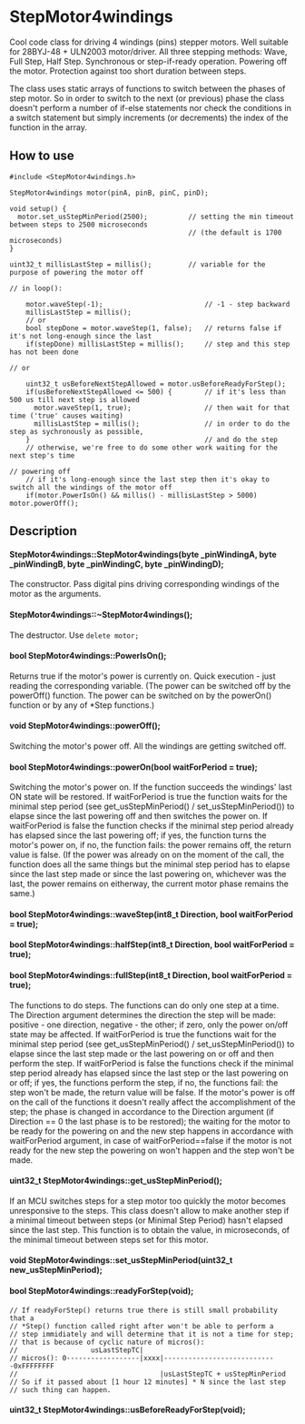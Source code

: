 # StepMotor4windings
Cool code class for driving 4 windings (pins) stepper motors. Well suitable for 28BYJ-48 + ULN2003 motor/driver. All three stepping methods: Wave, Full Step, Half Step. Synchronous or step-if-ready operation. Powering off the motor. Protection against too short duration between steps.

The class uses static arrays of functions to switch between the phases of step motor. So in order to switch to the next (or previous) phase the class doesn't perform a number of if-else statements nor check the conditions in a switch statement but simply increments (or decrements) the index of the function in the array.

## How to use
```
#include <StepMotor4windings.h>

StepMotor4windings motor(pinA, pinB, pinC, pinD);

void setup() {
  motor.set_usStepMinPeriod(2500);          // setting the min timeout between steps to 2500 microseconds
                                            // (the default is 1700 microseconds)
}

uint32_t millisLastStep = millis();         // variable for the purpose of powering the motor off

// in loop():

    motor.waveStep(-1);                         // -1 - step backward
    millisLastStep = millis();
    // or
    bool stepDone = motor.waveStep(1, false);   // returns false if it's not long-enough since the last
    if(stepDone) millisLastStep = millis();     // step and this step has not been done
    
// or

    uint32_t usBeforeNextStepAllowed = motor.usBeforeReadyForStep();
    if(usBeforeNextStepAllowed <= 500) {        // if it's less than 500 us till next step is allowed
      motor.waveStep(1, true);                  // then wait for that time ('true' causes waiting)
      millisLastStep = millis();                // in order to do the step as sychronously as possible,
    }                                           // and do the step
    // otherwise, we're free to do some other work waiting for the next step's time

// powering off
    // if it's long-enough since the last step then it's okay to switch all the windings of the motor off
    if(motor.PowerIsOn() && millis() - millisLastStep > 5000) motor.powerOff();
```

## Description
#### StepMotor4windings::StepMotor4windings(byte _pinWindingA, byte _pinWindingB, byte _pinWindingC, byte _pinWindingD);
The constructor. Pass digital pins driving corresponding windings of the motor as the arguments.

#### StepMotor4windings::~StepMotor4windings();
The destructor. Use `delete motor;`

#### bool StepMotor4windings::PowerIsOn();
Returns true if the motor's power is currently on. Quick execution - just reading the corresponding variable. (The power can be switched off by the powerOff() function. The power can be switched on by the powerOn() function or by any of *Step functions.)

#### void StepMotor4windings::powerOff();
Switching the motor's power off. All the windings are getting switched off.

#### bool StepMotor4windings::powerOn(bool waitForPeriod = true);
Switching the motor's power on. If the function succeeds the windings' last ON state will be restored. If waitForPeriod is true the function waits for the minimal step period (see get_usStepMinPeriod() / set_usStepMinPeriod()) to elapse since the last powering off and then switches the power on. If waitForPeriod is false the function checks if the minimal step period already has elapsed since the last powering off; if yes, the function turns the motor's power on, if no, the function fails: the power remains off, the return value is false. (If the power was already on on the moment of the call, the function does all the same things but the minimal step period has to elapse since the last step made or since the last powering on, whichever was the last, the power remains on eitherway, the current motor phase remains the same.)

#### bool StepMotor4windings::waveStep(int8_t Direction, bool waitForPeriod = true);
#### bool StepMotor4windings::halfStep(int8_t Direction, bool waitForPeriod = true);
#### bool StepMotor4windings::fullStep(int8_t Direction, bool waitForPeriod = true);
The functions to do steps. The functions can do only one step at a time. The Direction argument determines the direction the step will be made: positive - one direction, negative - the other; if zero, only the power on/off state may be affected. If waitForPeriod is true the functions wait for the minimal step period (see get_usStepMinPeriod() / set_usStepMinPeriod()) to elapse since the last step made or the last powering on or off and then perform the step. If waitForPeriod is false the functions check if the minimal step period already has elapsed since the last step or the last powering on or off; if yes, the functions perform the step, if no, the functions fail: the step won't be made, the return value will be false. If the motor's power is off on the call of the functions it doesn't really affect the accomplishment of the step; the phase is changed in accordance to the Direction argument (if Direction == 0 the last phase is to be restored); the waiting for the motor to be ready for the powering on and the new step happens in accordance with waitForPeriod argument, in case of waitForPeriod==false if the motor is not ready for the new step the powering on won't happen and the step won't be made.

#### uint32_t StepMotor4windings::get_usStepMinPeriod();
If an MCU switches steps for a step motor too quickly the motor becomes unresponsive to the steps. This class doesn't allow to make another step if a minimal timeout between steps (or Minimal Step Period) hasn't elapsed since the last step. This function is to obtain the value, in microseconds, of the minimal timeout between steps set for this motor.

#### void StepMotor4windings::set_usStepMinPeriod(uint32_t new_usStepMinPeriod);
#### bool StepMotor4windings::readyForStep(void);
    // If readyForStep() returns true there is still small probability that a
    // *Step() function called right after won't be able to perform a
    // step immidiately and will determine that it is not a time for step;
    // that is because of cyclic nature of micros():
    //                  usLastStepTC|
    // micros(): 0------------------|xxxx|----------------------------0xFFFFFFFF
    //                                   |usLastStepTC + usStepMinPeriod
    // So if it passed about [1 hour 12 minutes] * N since the last step
    // such thing can happen.
#### uint32_t StepMotor4windings::usBeforeReadyForStep(void);
